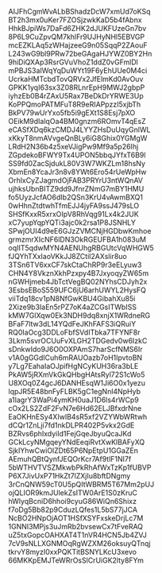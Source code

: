 AIJFhCgmWvALbBShadzDcW7xmUd7oKSq
BT2h3mx0uKer7FZOSjzwkKaD5b4fAbnx
HhkBJpiWs7DaFd6ZHK2dJUKFUzeGn7bv
8P6L9CuZpvQM7khlFr9UJHyNHl5EBVGP
mcEZKLAq5zWHajzeeG9n05SqqP2ZAouF
L243wG9bl9PRw72beGAgaHJYWZ0BY2Hn
9hiDiQXAp3RsrGVuVhoZ1ddZ0vGFmlDl
mPBJS3aIWqYqDuWYt19F6yEhUUe0M4ci
UcrkaHMTcbdTovQRVx2JfElmKd0AvOuv
GPKK1yqI63sx3Z08RLnrEpH9MWJ2gbpP
iyhzEb0B4rZAxU5Rax7BeDkDrYRWE3Up
KoPPQmoPATMFuT8R9eRIAPpzzI5xjbTh
BkPV79wUrYxo5fb5i9gEXt1S8Esj7pXO
OEikM9dIalqOa4BM0gnzm6ROmvT4qEsZ
eCASfXDq6kzCMDJ4LYYZHsDuUqyGnlWL
xKkyT8nmAVvgeQnBLy6iG8Ghix0YGMgW
LRdH2N36b4z5xeVJigPw9Mf9a5p26Ihj
ZGpdekoBFWY9Tx4UPON5bbqJYfxT6B9l
SS9fd0ZacSjdukL80V3W7WKZLm18hsNy
XbmEn8YcaJr3n8v8YWt6Ero54rUeWpHw
OrhlxCyZJagmdOjFAB3PRYrU3ntWQnAV
ujhksUbnBITZ9dd9JfnrZNmG7mBY1HMU
fo5UyzJcfAO6dIb2QSn3KrU4vAwmBXQ1
0wHhnZtdtwhTfmEJJ4jyFA9ssJ479sLO
SHSfKxxR5xrxOIpV8RhVqg91Lx4k2JUK
xC7yupYqpYQTi3ajc0k2rsa1P8JSNHLY
SPwjOUI4d9eE6GJzZVMCNjHGDbwKmhoe
grmzmrXIcNF6lDN3OkRGEUFBA1h083uM
oqIIT5qdwMYN4AENUhgRBGUtcVqWHGW5
fJQYhTXxIaoVKkJJ8ZCtil2AXslir8uo
3TSn6TV6xxCF7skCtaChRP9r3eELyuw3
CHN4Y8VkznXkhPzxpy4B7JxyoqyZW65m
nGWHjmeb4JbTctVegBQ02NYhsCDJyh2x
3EsbsEBoS559UFC6jU6arhUWYL2HysFQ
viiTdq18cv1pN8NfGwKBU4GibahXu85i
2Xize9b3IaEn5rPZ7oK4aZCGsITWbISS
kMW7GlXqw0Ek3NDH9dq8xnjX1WRdneRG
BFaF7ltw3dL14YQdFeJKhFAFS3iQRuiY
RQ0IaOcg3DDLoFbfSVdITbka7TFYNF8r
3Lkm5svrOCUuFvXLGH2TDGedv0w6IzkC
sDnkwIdo9J6O0OXPAmS7harScfNMS6Ir
v1A0gGGdICuh6mRAUOazb7oH1IpvtoBN
y7Lg7EahaIaOJpifHgNCyKUH36ra3bLE
PkAW5jRXmVkGkQHbgHAtsRyl72S1cWo5
U8XOq0Z4gcJ6DANHEsqW1Ji6O0x1yezu
lqpJR5E48bnFyFLBK5gC1egNnl4NpHyb
a1IagrY3WaPi4ymKH0uaJ1D6ls4rWCp9
cOx2LS2ZdF2FvN7e6Hd62ELJBfxdrNne
EaOKHnESy4XIwIB4sR5xf2VZYWbWRtwh
dCQr1ZnLji7fd1nkDLPR402P5vkx2GdE
BZRvs6phIxdyiId1FejGqeJbyuQcaJKd
GCkLcyNMgqeyYNdEeqiRvtXwKlBAFyXQ
SjkIYhwCwiOlZDt65P6NpEtpU1GGaZEn
AEmuhQBtQynfJEQOrKcr7Af9tlF1NI7f
5bWTHVTVSZMkwbPkRhAfWxTzKp1fUBVP
P6X7JivUxP71HkZt7lZXjIu8bftDNgmy
3rCnQNW59cT0U5pQItWBRM5T67Mm2pUJ
ojQLIOR9kmJUlekZsITW0ArE1S0zKruC
hWlyqBcniD6hhoi9cyuG86WiQn6Shixz
f7oDg5Bb82p9CduzLQfes1L5bS77jJCA
NcBO2HNpOjAOT1HSfXSYFxskeDrjLc7M
1GNNI3MPjs3uJmRb2bvsewCx7tFveRAQ
uZ5txGopcOAHXAT4T1nVR4HCN5Jb4ZVJ
7cV9sNLLXGNMOqRgWZXM26oksuyQTnqj
tkrvY8myzI0xxPQKTitBSNYLKcU3xevo
66MKKpEMJTeWRrOsSlCrUiGK2lty8FYm
